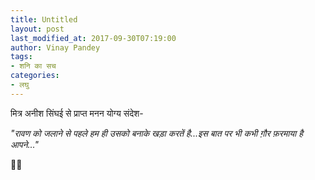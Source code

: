 ```yaml
---
title: Untitled
layout: post
last_modified_at: 2017-09-30T07:19:00
author: Vinay Pandey
tags:
- शनि का सच
categories:
- लघु
---
```

मित्र अनीश सिंघई से प्राप्त मनन योग्य संदेश- 

_"रावण को जलाने से पहले हम ही उसको बनाके खड़ा करतें है...इस बात पर भी कभी ग़ौर फ़रमाया है आपने..."_

🙏🙏


